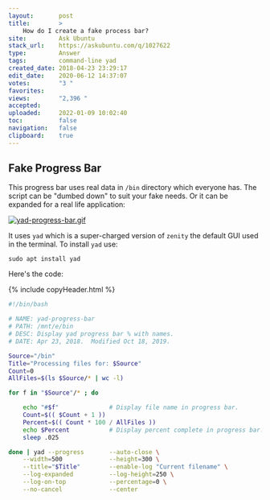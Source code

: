 ```yaml
---
layout:       post
title:        >
    How do I create a fake process bar?
site:         Ask Ubuntu
stack_url:    https://askubuntu.com/q/1027622
type:         Answer
tags:         command-line yad
created_date: 2018-04-23 23:29:17
edit_date:    2020-06-12 14:37:07
votes:        "3 "
favorites:    
views:        "2,396 "
accepted:     
uploaded:     2022-01-09 10:02:40
toc:          false
navigation:   false
clipboard:    true
---
```


## Fake Progress Bar

This progress bar uses real data in `/bin` directory which everyone has. The script can be "dumbed down" to suit your fake needs. Or it can be expanded for a real life application:

[![yad-progress-bar.gif][1]][1]

It uses `yad` which is a super-charged version of `zenity` the default GUI used in the terminal. To install `yad` use:

``` 
sudo apt install yad

```

Here's the code:



{% include copyHeader.html %}
``` bash
#!/bin/bash

# NAME: yad-progress-bar
# PATH: /mnt/e/bin
# DESC: Display yad progress bar % with names.
# DATE: Apr 23, 2018.  Modified Oct 18, 2019.

Source="/bin"
Title="Processing files for: $Source"
Count=0  
AllFiles=$(ls $Source/* | wc -l)

for f in "$Source"/* ; do

    echo "#$f"              # Display file name in progress bar.
    Count=$(( $Count + 1 ))
    Percent=$(( Count * 100 / AllFiles ))
    echo $Percent           # Display percent complete in progress bar.
    sleep .025

done | yad --progress       --auto-close \
    --width=500             --height=300 \
    --title="$Title"        --enable-log "Current filename" \
    --log-expanded          --log-height=250 \
    --log-on-top            --percentage=0 \
    --no-cancel             --center

```


  [1]: https://i.stack.imgur.com/NRp3o.gif
